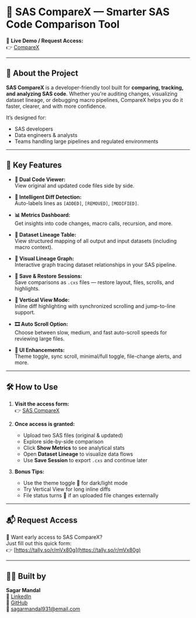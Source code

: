 # 🚀 SAS CompareX — Smarter SAS Code Comparison Tool

🔗 **Live Demo / Request Access:**  
👉 [CompareX](https://sagar931.github.io/myBuilds/products/comparex.html)

---

## 📌 About the Project

**SAS CompareX** is a developer-friendly tool built for **comparing, tracking, and analyzing SAS code**. Whether you're auditing changes, visualizing dataset lineage, or debugging macro pipelines, CompareX helps you do it faster, clearer, and with more confidence.

It’s designed for:
- SAS developers
- Data engineers & analysts
- Teams handling large pipelines and regulated environments

---

## 🌟 Key Features

- **📁 Dual Code Viewer:**  
  View original and updated code files side by side.

- **🧪 Intelligent Diff Detection:**  
  Auto-labels lines as `[ADDED]`, `[REMOVED]`, `[MODIFIED]`.

- **📊 Metrics Dashboard:**  
  Get insights into code changes, macro calls, recursion, and more.

- **🧬 Dataset Lineage Table:**  
  View structured mapping of all output and input datasets (including macro context).

- **🧠 Visual Lineage Graph:**  
  Interactive graph tracing dataset relationships in your SAS pipeline.

- **💾 Save & Restore Sessions:**  
  Save comparisons as `.cxs` files — restore layout, files, scrolls, and highlights.

- **📐 Vertical View Mode:**  
  Inline diff highlighting with synchronized scrolling and jump-to-line support.

- **🎞️ Auto Scroll Option:**  
  Choose between slow, medium, and fast auto-scroll speeds for reviewing large files.

- **🧩 UI Enhancements:**  
  Theme toggle, sync scroll, minimal/full toggle, file-change alerts, and more.

---

## 🛠 How to Use

1. **Visit the access form:**  
   👉 [SAS CompareX](https://sagar931.github.io/myBuilds/products/comparex.html)

2. **Once access is granted:**  
   - Upload two SAS files (original & updated)
   - Explore side-by-side comparison
   - Click **Show Metrics** to see analytical stats
   - Open **Dataset Lineage** to visualize data flows
   - Use **Save Session** to export `.cxs` and continue later

3. **Bonus Tips:**  
   - Use the theme toggle 🌙 for dark/light mode  
   - Try Vertical View for long inline diffs  
   - File status turns 🔴 if an uploaded file changes externally

---

## 📬 Request Access

🚀 Want early access to SAS CompareX?  
Just fill out this quick form:  
👉 [https://tally.so/r/mVx80g](https://tally.so/r/mVx80g)

---

## 🧑‍💻 Built by

**Sagar Mandal**  
🔗 [LinkedIn](https://www.linkedin.com/in/sagar-mandal-526698196/)  
🐙 [GitHub](https://github.com/sagar931)  
📧 sagarmandal931@email.com
